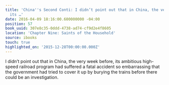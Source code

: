 ```yaml
---
title: 'China''s Second Conti: I didn’t point out that in China, the very week before,
  its …'
date: 2016-04-09 18:16:00.600000000 -04:00
position: 57
book_uuid: 307e8c35-0ddd-4738-ad74-cf9d2e4f8605
location: 'Chapter Nine: Saints of the Household'
source: ibooks
touch: true
highlighted_on: '2015-12-28T00:00:00.000Z'
---
```


I didn’t point out that in China, the very week before, its ambitious high-speed railroad program had suffered a fatal accident so embarrassing that the government had tried to cover it up by burying the trains before there could be an investigation.